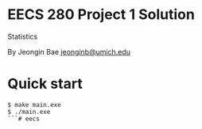 EECS 280 Project 1 Solution
===========================
Statistics

By Jeongin Bae <jeonginb@umich.edu>

# Quick start
```console
$ make main.exe
$ ./main.exe
```# eecs
